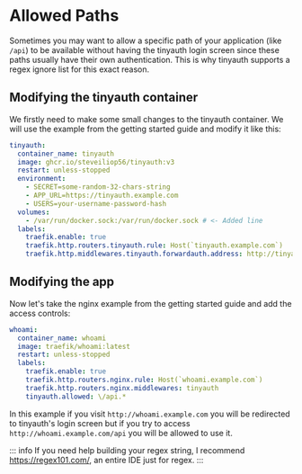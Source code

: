 # Allowed Paths

Sometimes you may want to allow a specific path of your application (like `/api`) to be available without having the tinyauth login screen since these paths usually have their own authentication. This is why tinyauth supports a regex ignore list for this exact reason.

## Modifying the tinyauth container

We firstly need to make some small changes to the tinyauth container. We will use the example from the getting started guide and modify it like this:

```yaml
tinyauth:
  container_name: tinyauth
  image: ghcr.io/steveiliop56/tinyauth:v3
  restart: unless-stopped
  environment:
    - SECRET=some-random-32-chars-string
    - APP_URL=https://tinyauth.example.com
    - USERS=your-username-password-hash
  volumes:
    - /var/run/docker.sock:/var/run/docker.sock # <- Added line
  labels:
    traefik.enable: true
    traefik.http.routers.tinyauth.rule: Host(`tinyauth.example.com`)
    traefik.http.middlewares.tinyauth.forwardauth.address: http://tinyauth:3000/api/auth/traefik
```

## Modifying the app

Now let's take the nginx example from the getting started guide and add the access controls:

```yaml
whoami:
  container_name: whoami
  image: traefik/whoami:latest
  restart: unless-stopped
  labels:
    traefik.enable: true
    traefik.http.routers.nginx.rule: Host(`whoami.example.com`)
    traefik.http.routers.nginx.middlewares: tinyauth
    tinyauth.allowed: \/api.*
```

In this example if you visit `http://whoami.example.com` you will be redirected to tinyauth's login screen but if you try to access `http://whoami.example.com/api` you will be allowed to use it.

::: info
If you need help building your regex string, I recommend <https://regex101.com/>, an entire IDE just for regex.
:::
